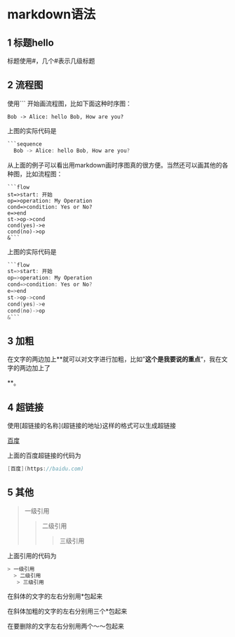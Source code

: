 # markdown语法

## 1 标题hello

标题使用#，几个#表示几级标题

## 2 流程图

使用``` 开始画流程图，比如下面这种时序图：

```sequence
Bob -> Alice: hello Bob, How are you?
```

上图的实际代码是

```c
​```sequence
  Bob -> Alice: hello Bob, How are you?
```

从上面的例子可以看出用markdown画时序图真的很方便。当然还可以画其他的各种图，比如流程图：

```flow
​```flow
st=>start: 开始
op=>operation: My Operation
cond=>condition: Yes or No?
e=>end
st->op->cond
cond(yes)->e
cond(no)->op
&```
```

上图的实际代码是

```c
​```flow
st=>start: 开始
op=>operation: My Operation
cond=>condition: Yes or No?
e=>end
st->op->cond
cond(yes)->e
cond(no)->op
&```
```

## 3 加粗

在文字的两边加上\**就可以对文字进行加粗，比如”**这个是我要说的重点**“，我在文字的两边加上了

**。

## 4 超链接

使用\[超链接的名称](超链接的地址)这样的格式可以生成超链接

[百度](https://baidu.com)

上面的百度超链接的代码为

```c
[百度](https://baidu.com)
```

## 5 其他

> 一级引用
>
> > 二级引用
> >
> > > 三级引用

上面引用的代码为

```c
> 一级引用
  > 二级引用
   > 三级引用
```

在斜体的文字的左右分别用*包起来

在斜体加粗的文字的左右分别用三个*包起来

在要删除的文字左右分别用两个～～包起来







